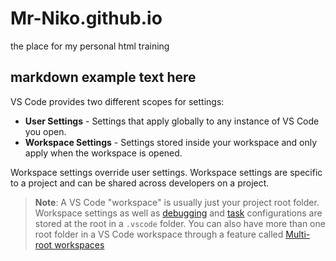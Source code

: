 # Mr-Niko.github.io
the place for my personal html training

## markdown example  text here
VS Code provides two different scopes for settings:

- **User Settings** - Settings that apply globally to any instance of VS Code you open.
- **Workspace Settings** - Settings stored inside your workspace and only apply when the workspace is opened.

Workspace settings override user settings. Workspace settings are specific to a project and can be shared across developers on a project.

> **Note**: A VS Code "workspace" is usually just your project root folder. Workspace settings as well as [debugging](https://code.visualstudio.com/docs/editor/debugging) and [task](https://code.visualstudio.com/docs/editor/tasks) configurations are stored at the root in a `.vscode` folder. You can also have more than one root folder in a VS Code workspace through a feature called [Multi-root workspaces](https://code.visualstudio.com/docs/editor/multi-root-workspaces)

